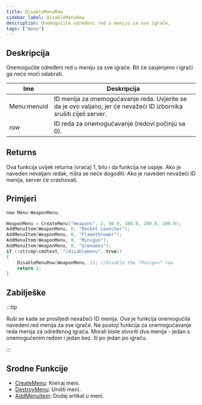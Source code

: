```yaml
---
title: DisableMenuRow
sidebar_label: DisableMenuRow
description: Onemogućite određeni red u meniju za sve igrače.
tags: ["menu"]
---
```


## Deskripcija

Onemogućite određeni red u meniju za sve igrače. Bit će zasjenjeno i igrači ga neće moći odabrati.

| Ime         | Deskripcija                                                                                                          |
| ----------- | -------------------------------------------------------------------------------------------------------------------- |
| Menu:menuid | ID menija za onemogućavanje reda. Uvjerite se da je ovo valjano, jer će nevažeći ID izbornika srušiti cijeli server. |
| row         | ID reda za onemogućavanje (redovi počinju sa 0).                                                                     |

## Returns

Ova funkcija uvijek returna (vraća) 1, bilo i da funkcija ne uspije. Ako je naveden nevaljani redak, ništa se neće dogoditi. Ako je naveden nevažeći ID menija, server će crashovati.

## Primjeri

```c
new Menu:WeaponMenu;

WeaponMenu = CreateMenu("Weapons", 1, 50.0, 180.0, 200.0, 200.0);
AddMenuItem(WeaponMenu, 0, "Rocket Launcher");
AddMenuItem(WeaponMenu, 0, "Flamethrower");
AddMenuItem(WeaponMenu, 0, "Minigun");
AddMenuItem(WeaponMenu, 0, "Grenades");
if (!strcmp(cmdtext, "/disablemenu", true))
{
    DisableMenuRow(WeaponMenu, 2); //Disable the "Minigun" row
    return 1;
}
```

## Zabilješke

:::tip

Ruši se kada se proslijedi nevažeći ID menija. Ova je funkcija onemogućila navedeni red menija za sve igrače. Ne postoji funkcija za onemogućavanje reda menija za određenog igrača. Morali biste stvoriti dva menija - jedan s onemogućenim redom i jedan bez. Ili po jedan po igraču.

:::

## Srodne Funkcije

- [CreateMenu](CreateMenu): Kreiraj meni.
- [DestroyMenu](DestroyMenu): Uništi meni.
- [AddMenuItem](AddMenuItem): Dodaj artikal u meni.
